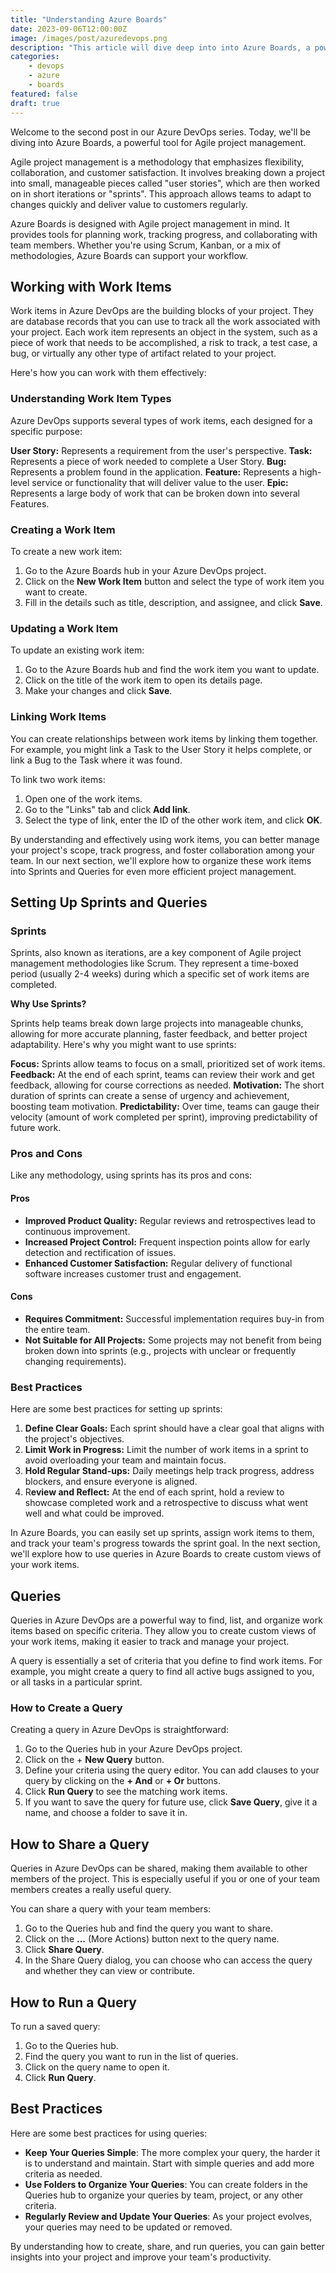 ```yaml
---
title: "Understanding Azure Boards"
date: 2023-09-06T12:00:00Z
image: /images/post/azuredevops.png
description: "This article will dive deep into into Azure Boards, a powerful tool for Agile project management"
categories:
    - devops
    - azure
    - boards
featured: false
draft: true
---
```


Welcome to the second post in our Azure DevOps series. Today, we'll be diving into Azure Boards, a powerful tool for Agile project management.

Agile project management is a methodology that emphasizes flexibility, collaboration, and customer satisfaction. It involves breaking down a project into small, manageable pieces called "user stories", which are then worked on in short iterations or "sprints". This approach allows teams to adapt to changes quickly and deliver value to customers regularly.

Azure Boards is designed with Agile project management in mind. It provides tools for planning work, tracking progress, and collaborating with team members. Whether you're using Scrum, Kanban, or a mix of methodologies, Azure Boards can support your workflow.

## Working with Work Items

Work items in Azure DevOps are the building blocks of your project. They are database records that you can use to track all the work associated with your project. Each work item represents an object in the system, such as a piece of work that needs to be accomplished, a risk to track, a test case, a bug, or virtually any other type of artifact related to your project.

Here's how you can work with them effectively:

### Understanding Work Item Types

Azure DevOps supports several types of work items, each designed for a specific purpose:

**User Story:** Represents a requirement from the user's perspective.
**Task:** Represents a piece of work needed to complete a User Story.
**Bug:** Represents a problem found in the application.
**Feature:** Represents a high-level service or functionality that will deliver value to the user.
**Epic:** Represents a large body of work that can be broken down into several Features.

### Creating a Work Item

To create a new work item:

1. Go to the Azure Boards hub in your Azure DevOps project.
2. Click on the **New Work Item** button and select the type of work item you want to create.
3. Fill in the details such as title, description, and assignee, and click **Save**.

### Updating a Work Item

To update an existing work item:

1. Go to the Azure Boards hub and find the work item you want to update.
2. Click on the title of the work item to open its details page.
3. Make your changes and click **Save**.

### Linking Work Items

You can create relationships between work items by linking them together. For example, you might link a Task to the User Story it helps complete, or link a Bug to the Task where it was found.

To link two work items:

1. Open one of the work items.
2. Go to the "Links" tab and click **Add link**.
3. Select the type of link, enter the ID of the other work item, and click **OK**.

By understanding and effectively using work items, you can better manage your project's scope, track progress, and foster collaboration among your team. In our next section, we'll explore how to organize these work items into Sprints and Queries for even more efficient project management.

## Setting Up Sprints and Queries

### Sprints

Sprints, also known as iterations, are a key component of Agile project management methodologies like Scrum. They represent a time-boxed period (usually 2-4 weeks) during which a specific set of work items are completed.

**Why Use Sprints?**

Sprints help teams break down large projects into manageable chunks, allowing for more accurate planning, faster feedback, and better project adaptability. Here's why you might want to use sprints:

**Focus:** Sprints allow teams to focus on a small, prioritized set of work items.
**Feedback:** At the end of each sprint, teams can review their work and get feedback, allowing for course corrections as needed.
**Motivation:** The short duration of sprints can create a sense of urgency and achievement, boosting team motivation.
**Predictability:** Over time, teams can gauge their velocity (amount of work completed per sprint), improving predictability of future work.

### Pros and Cons

Like any methodology, using sprints has its pros and cons:

#### Pros

- **Improved Product Quality:** Regular reviews and retrospectives lead to continuous improvement.
- **Increased Project Control:** Frequent inspection points allow for early detection and rectification of issues.
- **Enhanced Customer Satisfaction:** Regular delivery of functional software increases customer trust and engagement.

#### Cons

- **Requires Commitment:** Successful implementation requires buy-in from the entire team.
- **Not Suitable for All Projects:** Some projects may not benefit from being broken down into sprints (e.g., projects with unclear or frequently changing requirements).

### Best Practices

Here are some best practices for setting up sprints:

1. **Define Clear Goals:** Each sprint should have a clear goal that aligns with the project's objectives.
2. **Limit Work in Progress:** Limit the number of work items in a sprint to avoid overloading your team and maintain focus.
3. **Hold Regular Stand-ups:** Daily meetings help track progress, address blockers, and ensure everyone is aligned.
4. R**eview and Reflect:** At the end of each sprint, hold a review to showcase completed work and a retrospective to discuss what went well and what could be improved.

In Azure Boards, you can easily set up sprints, assign work items to them, and track your team's progress towards the sprint goal. In the next section, we'll explore how to use queries in Azure Boards to create custom views of your work items.

## Queries

Queries in Azure DevOps are a powerful way to find, list, and organize work items based on specific criteria. They allow you to create custom views of your work items, making it easier to track and manage your project.

A query is essentially a set of criteria that you define to find work items. For example, you might create a query to find all active bugs assigned to you, or all tasks in a particular sprint.

### How to Create a Query

Creating a query in Azure DevOps is straightforward:

1. Go to the Queries hub in your Azure DevOps project.
2. Click on the + **New Query** button.
3. Define your criteria using the query editor. You can add clauses to your query by clicking on the **+ And** or **+ Or** buttons.
4. Click **Run Query** to see the matching work items.
5. If you want to save the query for future use, click **Save Query**, give it a name, and choose a folder to save it in.

## How to Share a Query

Queries in Azure DevOps can be shared, making them available to other members of the project. This is especially useful if you or one of your team members creates a really useful query.

You can share a query with your team members:

1. Go to the Queries hub and find the query you want to share.
2. Click on the **...** (More Actions) button next to the query name.
3. Click **Share Query**.
4. In the Share Query dialog, you can choose who can access the query and whether they can view or contribute.

## How to Run a Query

To run a saved query:

1. Go to the Queries hub.
2. Find the query you want to run in the list of queries.
3. Click on the query name to open it.
4. Click **Run Query**.

## Best Practices

Here are some best practices for using queries:

- **Keep Your Queries Simple**: The more complex your query, the harder it is to understand and maintain. Start with simple queries and add more criteria as needed.
- **Use Folders to Organize Your Queries**: You can create folders in the Queries hub to organize your queries by team, project, or any other criteria.
- **Regularly Review and Update Your Queries**: As your project evolves, your queries may need to be updated or removed.

 By understanding how to create, share, and run queries, you can gain better insights into your project and improve your team's productivity.

